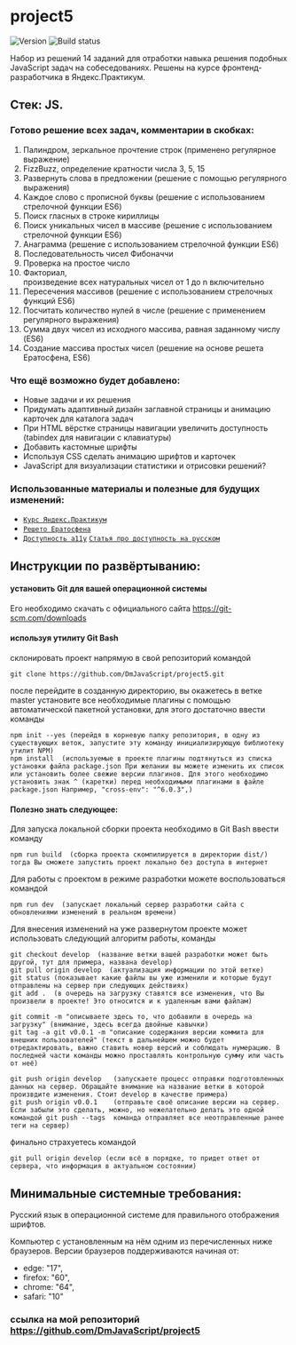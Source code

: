 # project5
![Version][shield-version]
![Build status][shield-build]

Набор из решений 14 заданий для отработки навыка решения подобных JavaScript задач на собеседованиях.
Решены на курсе фронтенд-разработчика в Яндекс.Практикум.
## Стек: JS.

### Готово решение всех задач, комментарии в скобках:
1. Палиндром, зеркальное прочтение строк  (применено регулярное выражение)
2. FizzBuzz, определение кратности числа 3, 5, 15
3. Развернуть слова в предложении (решение с помощью регулярного выражения)
4. Каждое слово с прописной буквы (решение с использованием стрелочной функции ES6)
5. Поиск гласных в строке кириллицы
6. Поиск уникальных чисел в массиве (решение с использованием стрелочной функции ES6)
7. Анаграмма (решение с использованием стрелочной функции ES6)
8. Последовательность чисел Фибоначчи
9. Проверка на простое число
10. Факториал, произведение всех натуральных чисел от 1 до n включительно
11. Пересечения массивов (решение с использованием стрелочных функций ES6)
12. Посчитать количество нулей в числе (решение с применением регулярного выражения)
13. Сумма двух чисел из исходного массива, равная заданному числу (ES6)
14. Создание массива простых чисел (решение на основе решета Ератосфена, ES6)

### Что ещё возможно будет добавлено:
* Новые задачи и их решения
* Придумать адаптивный дизайн заглавной страницы и анимацию карточек для каталога задач
* При HTML вёрстке страницы навигации увеличить доступность (tabindex для навигации с клавиатуры)
* Добавить кастомные шрифты
* Используя CSS сделать анимацию шрифтов и карточек
* JavaScript для визуализации статистики и отрисовки решений?


### Использованные материалы и полезные для будущих изменений:

* [`Курс Яндекс.Практикум`](https://praktikum.yandex.ru/)
* [`Решето Ератосфена`](https://en.wikipedia.org/wiki/Sieve_of_Eratosthenes)
* [`Доступность a11y`](udacity.com/course/web-accessibility--ud891) [`Статья про доступность на русском`](https://medium.com/web-standards/pragmatic-a11y-rules-b16dd2f77685)




## Инструкции по развёртыванию:

#### установить Git для вашей операционной системы
Его необходимо скачать с официального сайта <https://git-scm.com/downloads>

#### используя утилиту Git Bash
склонировать проект напрямую в свой репозиторий командой
```shell
git clone https://github.com/DmJavaScript/project5.git
```
после перейдите в созданную директорию, вы окажетесь в ветке master
установите все необходимые плагины с помощью автоматической пакетной установки,  для этого достаточно ввести команды
```shell
npm init --yes (перейдя в корневую папку репозитория, в одну из существующих веток, запустите эту команду инициализирующую библиотеку утилит NPM)
npm install  (используемые в проекте плагины подтянуться из списка установки файла package.json При желании вы можете изменить их список или установить более свежие версии плагинов. Для этого необходимо установить знак ^ (каретки) перед необходимыми плагинами в файле package.json Например, "cross-env": "^6.0.3",)
```


#### Полезно знать следующее:
Для запуска локальной сборки проекта необходимо в Git Bash ввести команду
```shell
npm run build  (cборка проекта скомпилируется в директории dist/) тогда Вы сможете запустить проект локально без доступа в интернет
```

Для работы с проектом в режиме разработки можете воспользоваться командой
```shell
npm run dev  (запускает локальный сервер разработки сайта с обновлениями изменений в реальном времени)
```

Для внесения изменений на уже развернутом проекте может использовать следующий алгоритм работы, команды
```shell
git checkout develop  (название ветки вашей разработки может быть другой, тут для примера, названа develop)
git pull origin develop  (актуализация информации по этой ветке)
git status (показывает какие файлы вы уже изменили и которые будут отправлены на сервер при следующих действиях)
git add .  (в очередь на загрузку ставятся все изменения, что Вы произвели в проекте! Это относится и к удаленным вами файлам)

git commit -m "описываете здесь то, что добавили в очередь на загрузку" (внимание, здесь всегда двойные кавычки)
git tag -a git v0.0.1 -m "описание содержания версии коммита для внешних пользователей" (текст в дальнейшем можно будет отредактировать, важно ставить новер версий и соблюдать нумерацию. В последней части команды можно проставлять контрольную сумму или часть от неё)

git push origin develop   (запускаете процесс отправки подготовленных данных на сервер. Обращайте внимание на название ветки в которой произвдите изменения. Стоит develop в качестве примера)
git push origin v0.0.1    (отправьте своё описание версии на сервер. Если забыли это сделать, можно, но нежелательно делать это одной командой git push --tags  команда отправляет все неотправленные ранее теги на сервер)
```

финально страхуетесь командой
```shell
git pull origin develop (если всё в порядке, то придет ответ от сервера, что информация в актуальном состоянии)
```





## Минимальные системные требования:

Русский язык в операционной системе для правильного отображения шрифтов.

Компьютер с установленным на нём одним из перечисленных ниже браузеров.
Версии браузеров поддерживаются начиная от:
* edge: "17",
* firefox: "60",
* chrome: "64",
* safari: "10"


[shield-version]: https://img.shields.io/github/v/release/DmJavaScript/project5?style=flat-square
[shield-build]: https://img.shields.io/appveyor/ci/DmJavaScript/project5?style=flat-square
### ссылка на мой репозиторий https://github.com/DmJavaScript/project5
